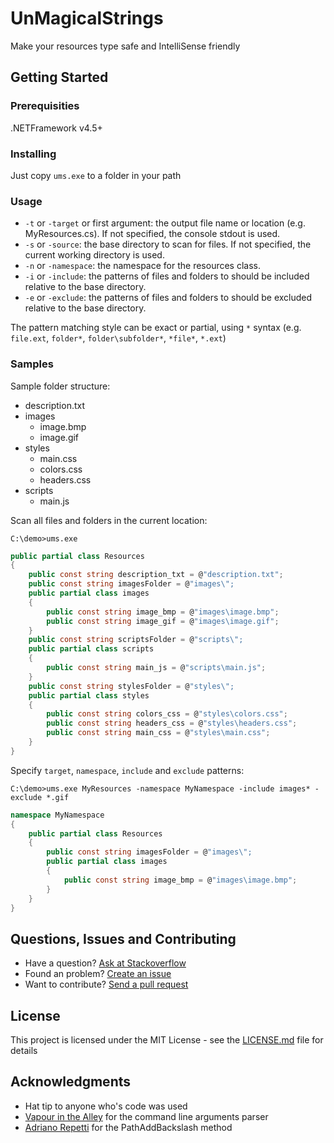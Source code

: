 # UnMagicalStrings

Make your resources type safe and IntelliSense friendly

## Getting Started

### Prerequisities

.NETFramework v4.5+

### Installing

Just copy `ums.exe` to a folder in your path

### Usage

* `-t` or `-target` or first argument: the output file name or location (e.g. MyResources.cs). If not specified, the console stdout is used.
* `-s` or `-source`: the base directory to scan for files. If not specified, the current working directory is used.
* `-n` or `-namespace`: the namespace for the resources class.
* `-i` or `-include`: the patterns of files and folders to should be included relative to the base directory.
* `-e` or `-exclude`: the patterns of files and folders to should be excluded relative to the base directory.

The pattern matching style can be exact or partial, using `*` syntax (e.g. `file.ext`, `folder*`, `folder\subfolder*`, `*file*`, `*.ext`)

### Samples

Sample folder structure:

* description.txt
* images
	* image.bmp
	* image.gif
* styles
     * main.css
     * colors.css
     * headers.css
* scripts
    * main.js

Scan all files and folders in the current location:

```
C:\demo>ums.exe
```

```csharp
public partial class Resources
{
    public const string description_txt = @"description.txt";
    public const string imagesFolder = @"images\";
    public partial class images
    {
        public const string image_bmp = @"images\image.bmp";
        public const string image_gif = @"images\image.gif";
    }
    public const string scriptsFolder = @"scripts\";
    public partial class scripts
    {
        public const string main_js = @"scripts\main.js";
    }
    public const string stylesFolder = @"styles\";
    public partial class styles
    {
        public const string colors_css = @"styles\colors.css";
        public const string headers_css = @"styles\headers.css";
        public const string main_css = @"styles\main.css";
    }
}
```

Specify `target`, `namespace`, `include` and `exclude` patterns:

```
C:\demo>ums.exe MyResources -namespace MyNamespace -include images* -exclude *.gif
```

```csharp
namespace MyNamespace
{
    public partial class Resources
    {
        public const string imagesFolder = @"images\";
        public partial class images
        {
            public const string image_bmp = @"images\image.bmp";
        }
    }
}
```

## Questions, Issues and Contributing
* Have a question? [Ask at Stackoverflow](http://stackoverflow.com/questions/tagged/UnMagicStrings)
* Found an problem? [Create an issue](https://github.com/marcosbozzani/UnMagicalStrings/issues)
* Want to contribute? [Send a pull request](https://github.com/marcosbozzani/UnMagicalStrings/pulls)


## License

This project is licensed under the MIT License - see the [LICENSE.md](LICENSE.md) file for details

## Acknowledgments

* Hat tip to anyone who's code was used
* [Vapour in the Alley](http://stackoverflow.com/users/158821/vapour-in-the-alley) for the command line arguments parser
* [Adriano Repetti](http://stackoverflow.com/users/1207195/adriano-repetti) for the PathAddBackslash method

